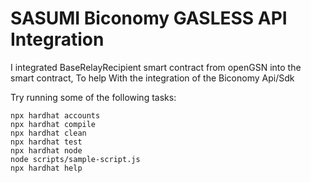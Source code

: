 # SASUMI Biconomy GASLESS  API  Integration

I integrated BaseRelayRecipient smart contract from openGSN into the smart contract, To help With the integration of the Biconomy Api/Sdk

Try running some of the following tasks:

```shell
npx hardhat accounts
npx hardhat compile
npx hardhat clean
npx hardhat test
npx hardhat node
node scripts/sample-script.js
npx hardhat help
```

